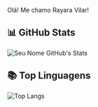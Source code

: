 Olá! Me chamo Rayara Vilar!

## 📊 GitHub Stats

![Seu Nome GitHub's Stats](https://github-readme-stats.vercel.app/api?username=RayaraVilar&show_icons=true&theme=dark)

## 📚 Top Linguagens

![Top Langs](https://github-readme-stats.vercel.app/api/top-langs/?username=RayaraVilar&layout=compact&theme=dark)
